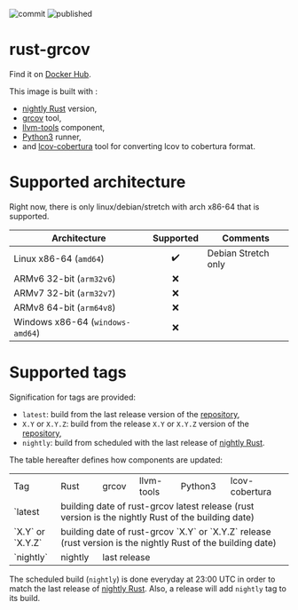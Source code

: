 ![commit](https://github.com/nabilmerk/docker-grcov-nightly/workflows/push/badge.svg)
![published](https://github.com/nabilmerk/docker-grcov-nightly/workflows/publish/badge.svg)

# rust-grcov

Find it on [Docker Hub](https://hub.docker.com/repository/docker/nabilmerk/grcov-nightly).

This image is built with :
- [nightly Rust](https://hub.docker.com/r/rustlang/rust) version,
- [grcov](https://github.com/mozilla/grcov) tool,
- [llvm-tools](https://internals.rust-lang.org/t/llvm-tools-a-new-rustup-component-for-binary-inspection-objdump-nm-size-and-profiling-profdata/7830) component,
- [Python3](https://www.python.org/) runner,
- and [lcov-cobertura](https://github.com/eriwen/lcov-to-cobertura-xml) tool for converting lcov to cobertura format.

# Supported architecture

Right now, there is only linux/debian/stretch with arch x86-64 that is supported.

| Architecture                      | Supported        | Comments            |
| --------------------------------- |:----------------:| ------------------- |
| Linux x86-64 (`amd64`)            |:heavy_check_mark:| Debian Stretch only |
| ARMv6 32-bit (`arm32v6`)          |:x:               |                     |
| ARMv7 32-bit (`arm32v7`)          |:x:               |                     |
| ARMv8 64-bit (`arm64v8`)          |:x:               |                     |
| Windows x86-64 (`windows-amd64`)  |:x:               |                     |

# Supported tags

Signification for tags are provided:
- `latest`: build from the last release version of the [repository](https://github.com/nabilmerk/docker-grcov-nightly),
- `X.Y` or `X.Y.Z`: build from the release `X.Y` or `X.Y.Z` version of the [repository](https://github.com/nabilmerk/docker-grcov-nightly),
- `nightly`: build from scheduled with the last release of [nightly Rust](https://hub.docker.com/r/rustlang/rust).

The table hereafter defines how components are updated:
<table>
<tr><td>Tag</td><td>Rust</td><td>grcov</td><td>llvm-tools</td><td>Python3</td><td>lcov-cobertura</td></tr>
<tr><td>`latest</td><td colspan=5>building date of rust-grcov latest release (rust version is the nightly Rust of the building date)</td></tr>
<tr><td>`X.Y` or `X.Y.Z`</td><td colspan=5>building date of rust-grcov `X.Y` or `X.Y.Z` release (rust version is the nightly Rust of the building date)</td></tr>
<tr><td>`nightly`</td><td>nightly</td><td colspan=4>last release</td></tr>
</table>
<!---| Tag | Rust | grcov | llvm-tools | Python3 | lcov-cobertura |
| --- | ---- | ----- | ---------- | ------- | -------------- |
| `latest` <td colspan=5> building date of rust-grcov latest release (rust version is the nightly Rust of the building date) </td>
| `X.Y` or `X.Y.Z` <td colspan=5> building date of rust-grcov `X.Y` or `X.Y.Z` release (rust version is the nightly Rust of the building date) </td>
| `nightly` | nightly <td colspan=4> last release </td>--->

The scheduled build (`nightly`) is done everyday at 23:00 UTC in order to match the last release of [nightly Rust](https://hub.docker.com/r/rustlang/rust).
Also, a release will add `nightly` tag to its build.